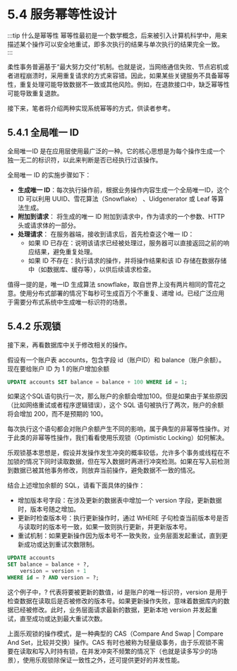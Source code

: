 # 5.4 服务幂等性设计

:::tip 什么是幂等性
幂等性最初是一个数学概念，后来被引入计算机科学中，用来描述某个操作可以安全地重试，即多次执行的结果与单次执行的结果完全一致。
:::

柔性事务普遍基于“最大努力交付”机制。也就是说，当网络通信失败、节点宕机或者进程崩溃时，采用重复请求的方式来容错。因此，如果某些关键服务不具备幂等性，重复处理可能导致数据不一致或其他风险。例如，在退款接口中，缺乏幂等性可能导致重复退款。

接下来，笔者将介绍两种实现系统幂等的方式，供读者参考。

## 5.4.1 全局唯一 ID

全局唯一ID 是在应用层使用最广泛的一种。它的核心思想是为每个操作生成一个独一无二的标识符，以此来判断是否已经执行过该操作。

全局唯一 ID 的实施步骤如下：

- **生成唯一 ID**：每次执行操作前，根据业务操作内容生成一个全局唯一ID，这个 ID 可以利用 UUID、雪花算法（Snowflake）
、Uidgenerator 或 Leaf 等算法生成。
- **附加到请求**： 将生成的唯一 ID 附加到请求中，作为请求的一个参数、HTTP 头或请求体的一部分。
- **处理请求**： 在服务器端，接收到请求后，首先检查这个唯一 ID：
	- 如果 ID 已存在：说明该请求已经被处理过，服务器可以直接返回之前的响应结果，避免重复处理。
	- 如果 ID 不存在：执行请求的操作，并将操作结果和该 ID 存储在数据存储中（如数据库、缓存等），以供后续请求检查。

值得一提的是，唯一ID 生成算法 snowflake，取自世界上没有两片相同的雪花之意。使用分布式部署的情况下每秒可生成百万个不重复、递增 id。已经广泛应用于需要分布式系统中生成唯一标识符的场景。

## 5.4.2 乐观锁

接下来，再看数据库中关于修改相关的操作。

假设有一个账户表 accounts，包含字段 id（账户ID）和 balance（账户余额）。现在要给账户 ID 为 1 的账户增加余额

```sql
UPDATE accounts SET balance = balance + 100 WHERE id = 1;
```
如果这个SQL语句执行一次，那么账户的余额会增加100。但是如果由于某些原因（比如网络重试或者程序逻辑错误），这个 SQL 语句被执行了两次，账户的余额将会增加 200，而不是预期的 100。

每次执行这个语句都会对账户余额产生不同的影响，属于典型的非幂等性操作。对于此类的非幂等性操作，我们看看使用乐观锁（Optimistic Locking）如何解决。

乐观锁基本思想是，假设并发操作发生冲突的概率较低，允许多个事务或线程在不加锁的情况下同时读取数据，但在写入数据时再进行冲突检测。如果在写入前检测到数据已被其他事务修改，则放弃当前操作，避免数据不一致的情况。

结合上述增加余额的 SQL，请看下面具体的操作：

- 增加版本号字段：在涉及更新的数据表中增加一个 version 字段，更新数据时，版本号随之增加。
- 更新时检查版本号：执行更新操作时，通过 WHERE 子句检查当前版本号是否与读取时的版本号一致，如果一致则执行更新，并更新版本号。
- 重试机制：如果更新操作因为版本号不一致失败，业务层面发起重试，直到更新成功或达到重试次数限制。


```sql
UPDATE accounts 
SET balance = balance + ?, 
    version = version + 1 
WHERE id = ? AND version = ?;
```

这个例子中，? 代表将要被更新的数值，id 是账户的唯一标识符，version 是用于检查数据在读取后是否被修改的版本号。如果更新操作失败，意味着数据库内的数据已经被修改。此时，业务层面请求最新的数据，更新本地 version 并发起重试，直至成功或达到最大重试次数。

上面乐观锁的操作模式，是一种典型的 CAS（Compare And Swap | Compare And Set，比较并交换）操作。CAS 有时也被称为轻量级事务，由于乐观锁不需要在读取和写入时持有锁，在并发冲突不频繁的情况下（也就是读多写少的场景），使用乐观锁除保证一致性之外，还可提供更好的并发性能。

